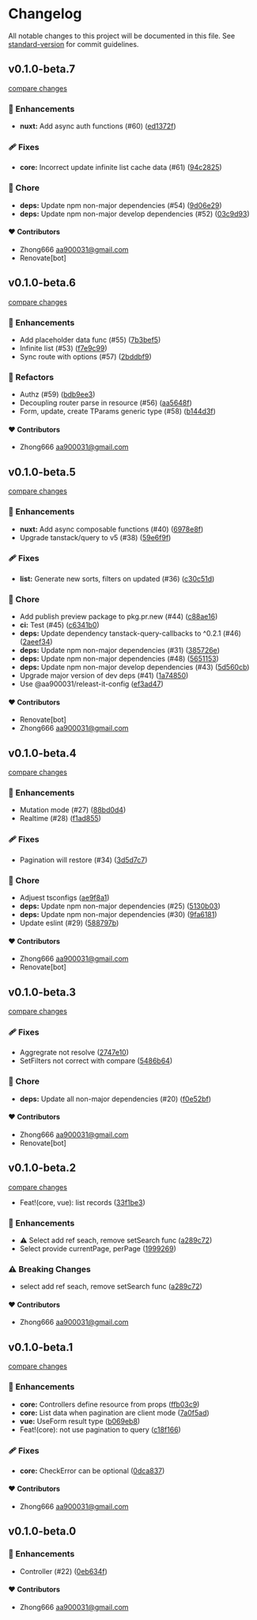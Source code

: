 # Changelog

All notable changes to this project will be documented in this file. See [standard-version](https://github.com/conventional-changelog/standard-version) for commit guidelines.


## v0.1.0-beta.7

[compare changes](https://github.com/aa900031/ginjou/compare/@ginjou/core@0.1.0-beta.6...${npm.name}@0.1.0-beta.7)

### 🚀 Enhancements

-  **nuxt:** Add async auth functions (#60) ([ed1372f](https://github.com/aa900031/ginjou/commit/ed1372f4a5768c74745ea823727d86a61c93c999))

### 🩹 Fixes

-  **core:** Incorrect update infinite list cache data (#61) ([94c2825](https://github.com/aa900031/ginjou/commit/94c282548123e771454c954ee5863240c188a389))

### 🏡 Chore

-  **deps:** Update npm non-major dependencies (#54) ([9d06e29](https://github.com/aa900031/ginjou/commit/9d06e29ebd08c12ada24efdbd681e7e4383d349c))
-  **deps:** Update npm non-major develop dependencies (#52) ([03c9d93](https://github.com/aa900031/ginjou/commit/03c9d9339466b0dfebd18e61275c65ab19fefbdf))



#### ❤️ Contributors

- Zhong666 <aa900031@gmail.com>
- Renovate[bot]

## v0.1.0-beta.6

[compare changes](https://github.com/aa900031/ginjou/compare/@ginjou/core@0.1.0-beta.5...${npm.name}@0.1.0-beta.6)

### 🚀 Enhancements

-  Add placeholder data func (#55) ([7b3bef5](https://github.com/aa900031/ginjou/commit/7b3bef5865bffdee0c883e673c3e3c9fe15ee6e0))
-  Infinite list (#53) ([f7e9c99](https://github.com/aa900031/ginjou/commit/f7e9c99da1c89e86ae3ce1745443f320769c28f6))
-  Sync route with options (#57) ([2bddbf9](https://github.com/aa900031/ginjou/commit/2bddbf9a3aea1ca9b39e409821ee364e6e38bc1d))

### 💅 Refactors

-  Authz (#59) ([bdb9ee3](https://github.com/aa900031/ginjou/commit/bdb9ee39a978cf35a0aa85f78e54811f1a31493f))
-  Decoupling router parse in resource (#56) ([aa5648f](https://github.com/aa900031/ginjou/commit/aa5648f970b4bcd5e9613ca56408f78db70949c0))
-  Form, update, create TParams generic type (#58) ([b144d3f](https://github.com/aa900031/ginjou/commit/b144d3f0d338c0ad7d900c20ac656bd29887a578))



#### ❤️ Contributors

- Zhong666 <aa900031@gmail.com>

## v0.1.0-beta.5

[compare changes](https://github.com/aa900031/ginjou/compare/@ginjou/core@0.1.0-beta.4...${npm.name}@0.1.0-beta.5)

### 🚀 Enhancements

-  **nuxt:** Add async composable functions (#40) ([6978e8f](https://github.com/aa900031/ginjou/commit/6978e8f5fa16fb120f43ee47a6e2ef1911f101b1))
-  Upgrade tanstack/query to v5 (#38) ([59e6f9f](https://github.com/aa900031/ginjou/commit/59e6f9fb3af7c64c3d31c87083f81c547f81f035))

### 🩹 Fixes

-  **list:** Generate new sorts, filters on updated (#36) ([c30c51d](https://github.com/aa900031/ginjou/commit/c30c51dd14b037aabd0d360909f94fc3a69e8060))

### 🏡 Chore

-  Add publish preview package to pkg.pr.new (#44) ([c88ae16](https://github.com/aa900031/ginjou/commit/c88ae16dc66533d5eeab1f6c0272dcb6056730c5))
-  **ci:** Test (#45) ([c6341b0](https://github.com/aa900031/ginjou/commit/c6341b05306562f1b88dfd44b7d923670473970f))
-  **deps:** Update dependency tanstack-query-callbacks to ^0.2.1 (#46) ([2aeef34](https://github.com/aa900031/ginjou/commit/2aeef3439e07775fc707161790e8f943a5f83510))
-  **deps:** Update npm non-major dependencies (#31) ([385726e](https://github.com/aa900031/ginjou/commit/385726e813a4fcbde1c1911fe65c7e4525d2027e))
-  **deps:** Update npm non-major dependencies (#48) ([5651153](https://github.com/aa900031/ginjou/commit/56511530ff45567291614cfdf950863ff06ec4ab))
-  **deps:** Update npm non-major develop dependencies (#43) ([5d560cb](https://github.com/aa900031/ginjou/commit/5d560cb0b68f5a9f917e67c374572e354a5d62d7))
-  Upgrade major version of dev deps (#41) ([1a74850](https://github.com/aa900031/ginjou/commit/1a7485053e05c7caceb03e989fb1973e166a50c7))
-  Use @aa900031/releast-it-config ([ef3ad47](https://github.com/aa900031/ginjou/commit/ef3ad47ba35535488f791f41272f2dc087207b29))



#### ❤️ Contributors

- Renovate[bot] 
- Zhong666 <aa900031@gmail.com>

## v0.1.0-beta.4

[compare changes](https://github.com/aa900031/ginjou/compare/@ginjou/core@0.1.0-beta.3...@ginjou/core@0.1.0-beta.4)

### 🚀 Enhancements

-  Mutation mode (#27) ([88bd0d4](https://github.com/aa900031/ginjou/commit/88bd0d4dd03349e0dc2c058ce854d56e6002cd8b))
-  Realtime (#28) ([f1ad855](https://github.com/aa900031/ginjou/commit/f1ad855857d9b66b5d77948e8dfdd8bcfc23a261))

### 🩹 Fixes

-  Pagination will restore (#34) ([3d5d7c7](https://github.com/aa900031/ginjou/commit/3d5d7c7424bd182e90fb11de880c024d273f50c0))

### 🏡 Chore

-  Adjuest tsconfigs ([ae9f8a1](https://github.com/aa900031/ginjou/commit/ae9f8a10c6c353280f079a0ab8c90f89dbfb0057))
-  **deps:** Update npm non-major dependencies (#25) ([5130b03](https://github.com/aa900031/ginjou/commit/5130b03cbabca63bad6bedc8847f0638a80e277a))
-  **deps:** Update npm non-major dependencies (#30) ([9fa6181](https://github.com/aa900031/ginjou/commit/9fa6181c50cf490b4f25ab50076bc386a88231f1))
-  Update eslint (#29) ([588797b](https://github.com/aa900031/ginjou/commit/588797b53ef3e00033634dcc709d61083da12ab7))



#### ❤️ Contributors

- Zhong666 <aa900031@gmail.com>
- Renovate[bot]

## v0.1.0-beta.3

[compare changes](https://github.com/aa900031/ginjou/compare/@ginjou/core@0.1.0-beta.2...@ginjou/core@0.1.0-beta.3)

### 🩹 Fixes

-  Aggregrate not resolve ([2747e10](https://github.com/aa900031/ginjou/commit/2747e10777c80a0e64cb4e8f17eb4465cc449706))
-  SetFilters not correct with compare ([5486b64](https://github.com/aa900031/ginjou/commit/5486b64b16b520577be61e31e163fd1b6c613276))

### 🏡 Chore

-  **deps:** Update all non-major dependencies (#20) ([f0e52bf](https://github.com/aa900031/ginjou/commit/f0e52bfa2295409821a63d8a93bfce3d8b3e5d6b))



#### ❤️ Contributors

- Zhong666 <aa900031@gmail.com>
- Renovate[bot]

## v0.1.0-beta.2

[compare changes](https://github.com/aa900031/ginjou/compare/@ginjou/core@0.1.0-beta.1...@ginjou/core@0.1.0-beta.2)
-  Feat!(core, vue): list records ([33f1be3](https://github.com/aa900031/ginjou/commit/33f1be37c8852255ceff44623f692ad740246f70))

### 🚀 Enhancements

-  ⚠️ Select add ref seach, remove setSearch func ([a289c72](https://github.com/aa900031/ginjou/commit/a289c7257c152fe0b1dd1ad4d07cf984365e9652))
-  Select provide currentPage, perPage ([1999269](https://github.com/aa900031/ginjou/commit/1999269628a08197d0e3504dce4d869f760ffc03))


### ⚠️ Breaking Changes

-  select add ref seach, remove setSearch func ([a289c72](https://github.com/aa900031/ginjou/commit/a289c7257c152fe0b1dd1ad4d07cf984365e9652))

#### ❤️ Contributors

- Zhong666 <aa900031@gmail.com>

## v0.1.0-beta.1

[compare changes](https://github.com/aa900031/ginjou/compare/@ginjou/core@0.1.0-beta.0...@ginjou/core@0.1.0-beta.1)

### 🚀 Enhancements

-  **core:** Controllers define resource from props ([ffb03c9](https://github.com/aa900031/ginjou/commit/ffb03c9f0bafb3cfb6b0c31684024e538407d7a7))
-  **core:** List data when pagination are client mode ([7a0f5ad](https://github.com/aa900031/ginjou/commit/7a0f5ad320818799e765ef9fba5b8ea170e3fd27))
-  **vue:** UseForm result type ([b069eb8](https://github.com/aa900031/ginjou/commit/b069eb8205cea3d3aed2f88118ab487bd428cb57))
-  Feat!(core): not use pagination to query ([c18f166](https://github.com/aa900031/ginjou/commit/c18f1664d96e23a970dcd1209bbf92e505e82c94))

### 🩹 Fixes

-  **core:** CheckError can be optional ([0dca837](https://github.com/aa900031/ginjou/commit/0dca837e9684e9e5331ea0f5bf222c69e2254fea))



#### ❤️ Contributors

- Zhong666 <aa900031@gmail.com>

## v0.1.0-beta.0



### 🚀 Enhancements

-  Controller (#22) ([0eb634f](https://github.com/aa900031/ginjou/commit/0eb634f628a541f1bfaa7e4c2b2c4cf90e25a3b1))



#### ❤️ Contributors

- Zhong666 <aa900031@gmail.com>
